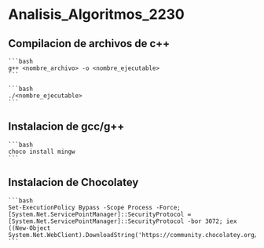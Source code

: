 # Analisis_Algoritmos_2230

## Compilacion de archivos de c++

    ```bash
    g++ <nombre_archivo> -o <nombre_ejecutable>
    ```

    ```bash
    ./<nombre_ejecutable>
    ```

## Instalacion de gcc/g++
    ```bash
    choco install mingw
    ```

## Instalacion de Chocolatey
    ```bash
    Set-ExecutionPolicy Bypass -Scope Process -Force; [System.Net.ServicePointManager]::SecurityProtocol = [System.Net.ServicePointManager]::SecurityProtocol -bor 3072; iex ((New-Object System.Net.WebClient).DownloadString('https://community.chocolatey.org/install.ps1'))
    ```